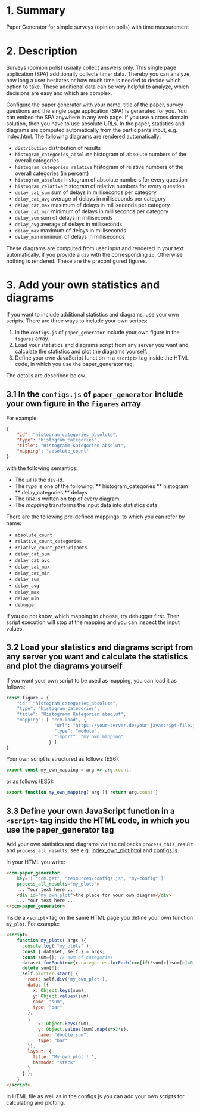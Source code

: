 # 1. Summary
Paper Generator for simple surveys (opinion polls) with time measurement

# 2. Description
Surveys (opinion polls) usually collect answers only. This single page application (SPA) additionally collects timer data. Thereby you can analyze, how long a user hesitates or how much time is needed to decide which option to take. These additional data can be very helpful to analyze, which decisions are easy and which are complex.

Configure the paper generator with your name, title of the paper, survey questions and the single page application (SPA) is generated for you. You can embed the SPA anywhere in any web page. If you use a cross domain solution, then you have to use absolute URLs. In the paper, statistics and diagrams are computed automatically from the participants input, e.g. [index.html](https://github.com/ccmjs/mkaul-components/blob/master/paper_generator/index.html). The following diagrams are rendered automatically:
* `distribution` distribution of results
* `histogram_categories_absolute` histogram of absolute numbers of the overall categories
* `histogram_categories_relative`  histogram of relative numbers of the overall categories (in percent)
* `histogram_absolute`  histogram of absolute numbers for every question
* `histogram_relative`  histogram of relative numbers for every question
* `delay_cat_sum`  sum of delays in milliseconds per category
* `delay_cat_avg`  average of delays in milliseconds per category
* `delay_cat_max`  maximum of delays in milliseconds per category
* `delay_cat_min`  minimum of delays in milliseconds per category
* `delay_sum`  sum of delays in milliseconds
* `delay_avg`  average of delays in milliseconds
* `delay_max`  maximum of delays in milliseconds
* `delay_min`  minimum of delays in milliseconds

These diagrams are computed from user input and rendered in your text automatically, if you provide a `div` with the corresponding `id`. Otherwise nothing is rendered. These are the preconfigured figures.  

# 3. Add your own statistics and diagrams
If you want to include additional statistics and diagrams, use your own scripts. There are three ways to include your own scripts:
1. In the `configs.js` of `paper_generator` include your own figure in the `figures` array. 
2. Load your statistics and diagrams script from any server you want and calculate the statistics and plot the diagrams yourself.
3. Define your own JavaScript function in a `<script>` tag inside the HTML code, in which you use the paper_generator tag.

The details are described below.

##  3.1 In the `configs.js` of `paper_generator` include your own figure in the `figures` array 

For example:
```json
{
    "id": "histogram_categories_absolute",
    "type": "histogram_categories",
    "title": "Histogramm Kategorien absolut",
    "mapping": "absolute_count"
}
```
with the following semantics:
* The `id` is the `div`-id.
* The *type* is one of the following:
** histogram_categories
** histogram
** delay_categories
** delays
* The *title* is written on top of every diagram
* The *mapping* transforms the input data into statistics data

There are the following pre-defined mappings, to which you can refer by name:
* `absolute_count`
* `relative_count_categories`
* `relative_count_participants`
* `delay_cat_sum`
* `delay_cat_avg`
* `delay_cat_max`
* `delay_cat_min`
* `delay_sum`
* `delay_avg`
* `delay_max`
* `delay_min`
* `debugger`

If you do not know, which mapping to choose, try debugger first. Then script execution will stop at the mapping and you can inspect the input values. 

## 3.2 Load your statistics and diagrams script from any server you want and calculate the statistics and plot the diagrams yourself
If you want your own script to be used as mapping, you can load it as follows:
```javascript
const figure = {
    "id": "histogram_categories_absolute",
    "type": "histogram_categories",
    "title": "Histogramm Kategorien absolut",
    "mapping": [ "ccm.load", {
                  "url": "https://your-server.de/your-javascript-file.js",
                  "type": "module",
                  "import": "my_own_mapping"
                } ]
}
```
Your own script is structured as follows (ES6):
```javascript
export const my_own_mapping = arg => arg.count;
```
or as follows (ES5):
```javascript
export function my_own_mapping( arg ){ return arg.count }
```

## 3.3 Define your own JavaScript function in a `<script>` tag inside the HTML code, in which you use the paper_generator tag
Add your own statistics and diagrams via the callbacks `process_this_result` and  `process_all_results`, see e.g. [index_own_plot.html](https://github.com/ccmjs/mkaul-components/blob/master/paper_generator/index_own_plot.html)  and [configs.js](https://github.com/ccmjs/mkaul-components/blob/master/paper_generator/resources/configs.js).

In your HTML you write:
```html
<ccm-paper_generator 
    key='[ "ccm.get", "resources/configs.js", "my-config" ]' 
    process_all_results="my_plots">
    ... Your text here ... 
    <div id="my_own_plot">the place for your own diagram</div>
    ... Your text here ... 
</ccm-paper_generator>
```
Inside a `<script>` tag on the same HTML page you define your own function `my_plot`. For example:
```html
<script>
    function my_plots( args ){
      console.log( "my_plots" );
      const { dataset, self } = args;
      const sum={}; // sum of categories
      dataset.forEach(r=>{r.categories.forEach(c=>{if(!sum[c])sum[c]=0;sum[c]+=1})});
      delete sum[0];
      self.plotter.start( {
        root: self.div('my_own_plot'),
        data: [{
          x: Object.keys(sum),
          y: Object.values(sum),
          name: "sum",
          type: "bar"
        },
        {
            x: Object.keys(sum),
            y: Object.values(sum).map(s=>2*s),
            name: "double_sum",
            type: "bar"
        }],
        layout: {
          title: "My own plot!!!",
          barmode: "stack"
        }
      } );
    }
</script>
```





   
 
 

In HTML file as well as in the configs.js you can add your own scripts for calculating and plotting.
